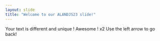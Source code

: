 ```yaml
---
layout: slide
title: "Welcome to our ALANDJS23 slide!"
---
```

Your text is different and unique ! Awesome ! x2
Use the left arrow to go back!
